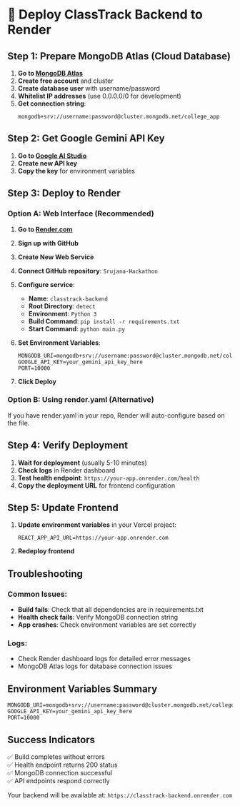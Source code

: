 # 🚀 Deploy ClassTrack Backend to Render

## Step 1: Prepare MongoDB Atlas (Cloud Database)

1. **Go to [MongoDB Atlas](https://www.mongodb.com/atlas)**
2. **Create free account** and cluster
3. **Create database user** with username/password
4. **Whitelist IP addresses** (use 0.0.0.0/0 for development)
5. **Get connection string**: 
   ```
   mongodb+srv://username:password@cluster.mongodb.net/college_app
   ```

## Step 2: Get Google Gemini API Key

1. **Go to [Google AI Studio](https://makersuite.google.com/app/apikey)**
2. **Create new API key**
3. **Copy the key** for environment variables

## Step 3: Deploy to Render

### Option A: Web Interface (Recommended)

1. **Go to [Render.com](https://render.com)**
2. **Sign up with GitHub**
3. **Create New Web Service**
4. **Connect GitHub repository**: `Srujana-Hackathon`
5. **Configure service**:
   - **Name**: `classtrack-backend`
   - **Root Directory**: `detect`
   - **Environment**: `Python 3`
   - **Build Command**: `pip install -r requirements.txt`
   - **Start Command**: `python main.py`

6. **Set Environment Variables**:
   ```
   MONGODB_URI=mongodb+srv://username:password@cluster.mongodb.net/college_app
   GOOGLE_API_KEY=your_gemini_api_key_here
   PORT=10000
   ```

7. **Click Deploy**

### Option B: Using render.yaml (Alternative)

If you have render.yaml in your repo, Render will auto-configure based on the file.

## Step 4: Verify Deployment

1. **Wait for deployment** (usually 5-10 minutes)
2. **Check logs** in Render dashboard
3. **Test health endpoint**: `https://your-app.onrender.com/health`
4. **Copy the deployment URL** for frontend configuration

## Step 5: Update Frontend

1. **Update environment variables** in your Vercel project:
   ```
   REACT_APP_API_URL=https://your-app.onrender.com
   ```
2. **Redeploy frontend**

## Troubleshooting

### Common Issues:
- **Build fails**: Check that all dependencies are in requirements.txt
- **Health check fails**: Verify MongoDB connection string
- **App crashes**: Check environment variables are set correctly

### Logs:
- Check Render dashboard logs for detailed error messages
- MongoDB Atlas logs for database connection issues

## Environment Variables Summary

```env
MONGODB_URI=mongodb+srv://username:password@cluster.mongodb.net/college_app
GOOGLE_API_KEY=your_gemini_api_key_here
PORT=10000
```

## Success Indicators

✅ Build completes without errors  
✅ Health endpoint returns 200 status  
✅ MongoDB connection successful  
✅ API endpoints respond correctly  

Your backend will be available at: `https://classtrack-backend.onrender.com`